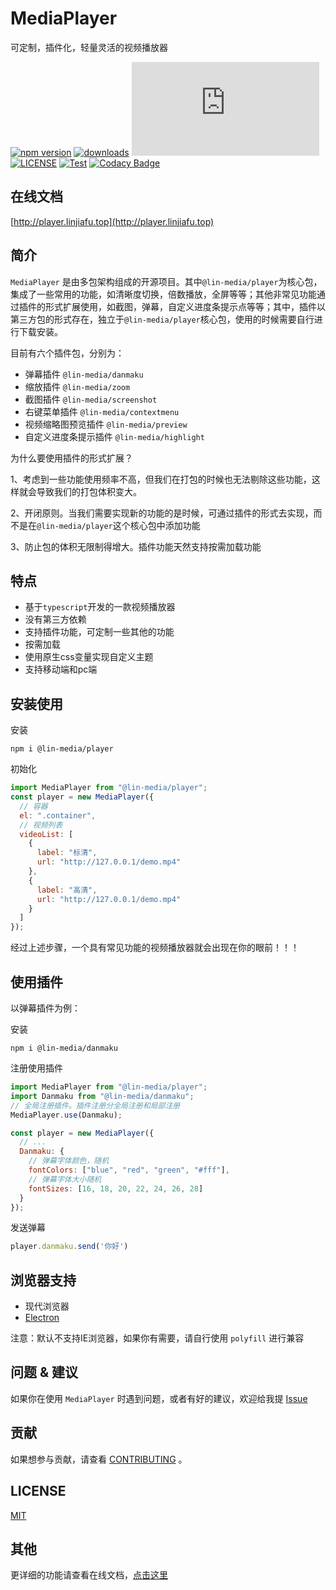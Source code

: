 # MediaPlayer

可定制，插件化，轻量灵活的视频播放器


[![npm version](https://img.shields.io/npm/v/@lin-media/player.svg)](https://www.npmjs.org/package/@lin-media/player) 
[![downloads](http://img.shields.io/npm/dm/@lin-media/player.svg)](https://npmcharts.com/compare/@lin-media/player?minimal=true) 
[![gzip size](http://img.badgesize.io/https://unpkg.com/@lin-media/player/dist/index.js?compression=gzip&label=gzip%20size:%20JS)](http://img.badgesize.io/https://unpkg.com/@lin-media/player/dist/index.js?compression=gzip&label=gzip%20size:%20JS) 
[![LICENSE](https://img.shields.io/badge/License-MIT-yellow.svg)](https://github.com/c10342/media-player/blob/main/LICENSE) 
[![Test](https://github.com/c10342/media-player/actions/workflows/test.yml/badge.svg?branch=main)](https://github.com/c10342/media-player/actions/workflows/test.yml) 
[![Codacy Badge](https://app.codacy.com/project/badge/Grade/5447a8ea758644ccbf7377e1a8288368)](https://www.codacy.com/gh/c10342/media-player/dashboard?utm_source=github.com&amp;utm_medium=referral&amp;utm_content=c10342/media-player&amp;utm_campaign=Badge_Grade)


## 在线文档

[http://player.linjiafu.top](http://player.linjiafu.top)

## 简介

`MediaPlayer` 是由多包架构组成的开源项目。其中`@lin-media/player`为核心包，集成了一些常用的功能，如清晰度切换，倍数播放，全屏等等；其他非常见功能通过插件的形式扩展使用，如截图，弹幕，自定义进度条提示点等等；其中，插件以第三方包的形式存在，独立于`@lin-media/player`核心包，使用的时候需要自行进行下载安装。 

目前有六个插件包，分别为：

- 弹幕插件 `@lin-media/danmaku`
- 缩放插件 `@lin-media/zoom`
- 截图插件 `@lin-media/screenshot`
- 右键菜单插件 `@lin-media/contextmenu`
- 视频缩略图预览插件 `@lin-media/preview`
- 自定义进度条提示插件 `@lin-media/highlight`

为什么要使用插件的形式扩展？

1、考虑到一些功能使用频率不高，但我们在打包的时候也无法剔除这些功能，这样就会导致我们的打包体积变大。

2、开闭原则。当我们需要实现新的功能的是时候，可通过插件的形式去实现，而不是在`@lin-media/player`这个核心包中添加功能

3、防止包的体积无限制得增大。插件功能天然支持按需加载功能

## 特点

- 基于`typescript`开发的一款视频播放器
- 没有第三方依赖
- 支持插件功能，可定制一些其他的功能
- 按需加载
- 使用原生css变量实现自定义主题
- 支持移动端和pc端

## 安装使用
 
安装

```
npm i @lin-media/player
```

初始化

```javascript
import MediaPlayer from "@lin-media/player";
const player = new MediaPlayer({
  // 容器
  el: ".container",
  // 视频列表
  videoList: [
    {
      label: "标清",
      url: "http://127.0.0.1/demo.mp4"
    },
    {
      label: "高清",
      url: "http://127.0.0.1/demo.mp4"
    }
  ]
});
```

经过上述步骤，一个具有常见功能的视频播放器就会出现在你的眼前！！！

## 使用插件

以弹幕插件为例：

安装
```
npm i @lin-media/danmaku
```

注册使用插件
```javascript
import MediaPlayer from "@lin-media/player";
import Danmaku from "@lin-media/danmaku";
// 全局注册插件。插件注册分全局注册和局部注册
MediaPlayer.use(Danmaku);

const player = new MediaPlayer({
  // ...
  Danmaku: {
    // 弹幕字体颜色，随机
    fontColors: ["blue", "red", "green", "#fff"],
    // 弹幕字体大小随机
    fontSizes: [16, 18, 20, 22, 24, 26, 28]
  }
});
```

发送弹幕
```javascript
player.danmaku.send('你好')
```

## 浏览器支持

- 现代浏览器
- [Electron](http://electron.atom.io/)

注意：默认不支持IE浏览器，如果你有需要，请自行使用 `polyfill` 进行兼容

## 问题 & 建议

如果你在使用 `MediaPlayer` 时遇到问题，或者有好的建议，欢迎给我提 [Issue](https://github.com/c10342/media-player/issues/new/choose)

## 贡献

如果想参与贡献，请查看 [CONTRIBUTING](https://github.com/c10342/media-player/blob/main/CONTRIBUTING.md) 。

## LICENSE

[MIT](LICENSE)


## 其他

更详细的功能请查看在线文档，[点击这里](http://player.linjiafu.top)
